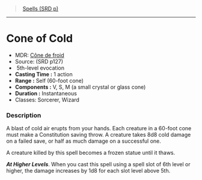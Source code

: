 ﻿---
!SpellItem
Family: SpellVO
Name: Cone of Cold
Type: evocation
Level: 5
CastingTime: 1 action
Range: Self (60-foot cone)
Components: V, S, M (a small crystal or glass cone)
Duration: Instantaneous
Classes: Sorcerer, Wizard
Source: (SRD p127)
AltName: '[Cône de froid](hd_spells_cone_de_froid.md)'
Id: spells_vo.md#cone-of-cold
ParentLink: spells_vo.md#spells-srd-p
ParentName: Spells (SRD p)
NameLevel: 1
Attributes:
  Name: Cone of Cold
  Markdown: >+
    # <!--Name-->Cone of Cold<!--/Name-->


    - MDR: <!--AltName-->[Cône de froid](hd_spells_cone_de_froid.md)<!--/AltName-->

    - Source: <!--Source-->(SRD p127)<!--/Source-->

    -  <!--Level-->5<!--/Level-->th-level <!--Type-->evocation<!--/Type-->

    - **Casting Time :** <!--CastingTime-->1 action<!--/CastingTime-->

    - **Range :** <!--Range-->Self (60-foot cone)<!--/Range-->

    - **Components :** <!--Components-->V, S, M (a small crystal or glass cone)<!--/Components-->

    - **Duration :** <!--Duration-->Instantaneous<!--/Duration-->

    - Classes: <!--Classes-->Sorcerer, Wizard<!--/Classes-->


    ### Description


    A blast of cold air erupts from your hands. Each creature in a 60-foot cone must make a Constitution saving throw. A creature takes 8d8 cold damage on a failed save, or half as much damage on a successful one.


    A creature killed by this spell becomes a frozen statue until it thaws.


    **_At Higher Levels_**. When you cast this spell using a spell slot of 6th level or higher, the damage increases by 1d8 for each slot level above 5th.

  AltName: '[Cône de froid](hd_spells_cone_de_froid.md)'
  Source: (SRD p127)
  Level: 5
  Type: evocation
  CastingTime: 1 action
  Range: Self (60-foot cone)
  Components: V, S, M (a small crystal or glass cone)
  Duration: Instantaneous
  Classes: Sorcerer, Wizard
AttributesDictionary: >+
  Name: Cone of Cold

  Markdown: >+

    # <!--Name-->Cone of Cold<!--/Name-->





    - MDR: <!--AltName-->[Cône de froid](hd_spells_cone_de_froid.md)<!--/AltName-->



    - Source: <!--Source-->(SRD p127)<!--/Source-->



    -  <!--Level-->5<!--/Level-->th-level <!--Type-->evocation<!--/Type-->



    - **Casting Time :** <!--CastingTime-->1 action<!--/CastingTime-->



    - **Range :** <!--Range-->Self (60-foot cone)<!--/Range-->



    - **Components :** <!--Components-->V, S, M (a small crystal or glass cone)<!--/Components-->



    - **Duration :** <!--Duration-->Instantaneous<!--/Duration-->



    - Classes: <!--Classes-->Sorcerer, Wizard<!--/Classes-->





    ### Description





    A blast of cold air erupts from your hands. Each creature in a 60-foot cone must make a Constitution saving throw. A creature takes 8d8 cold damage on a failed save, or half as much damage on a successful one.





    A creature killed by this spell becomes a frozen statue until it thaws.





    **_At Higher Levels_**. When you cast this spell using a spell slot of 6th level or higher, the damage increases by 1d8 for each slot level above 5th.



  AltName: '[Cône de froid](hd_spells_cone_de_froid.md)'

  Source: (SRD p127)

  Level: 5

  Type: evocation

  CastingTime: 1 action

  Range: Self (60-foot cone)

  Components: V, S, M (a small crystal or glass cone)

  Duration: Instantaneous

  Classes: Sorcerer, Wizard

---
> [Spells (SRD p)](srd_spells.md)

---

# Cone of Cold

- MDR: [Cône de froid](hd_spells_cone_de_froid.md)
- Source: (SRD p127)
-  5th-level evocation
- **Casting Time :** 1 action
- **Range :** Self (60-foot cone)
- **Components :** V, S, M (a small crystal or glass cone)
- **Duration :** Instantaneous
- Classes: Sorcerer, Wizard

### Description

A blast of cold air erupts from your hands. Each creature in a 60-foot cone must make a Constitution saving throw. A creature takes 8d8 cold damage on a failed save, or half as much damage on a successful one.

A creature killed by this spell becomes a frozen statue until it thaws.

**_At Higher Levels_**. When you cast this spell using a spell slot of 6th level or higher, the damage increases by 1d8 for each slot level above 5th.

